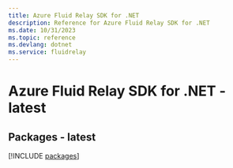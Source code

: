 ```yaml
---
title: Azure Fluid Relay SDK for .NET
description: Reference for Azure Fluid Relay SDK for .NET
ms.date: 10/31/2023
ms.topic: reference
ms.devlang: dotnet
ms.service: fluidrelay
---
```

# Azure Fluid Relay SDK for .NET - latest
## Packages - latest
[!INCLUDE [packages](fluid-relay-index.md)]